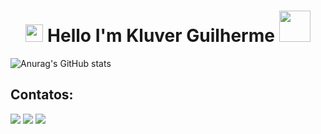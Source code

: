 <h1 align="center">
<img src="https://media.giphy.com/media/hvRJCLFzcasrR4ia7z/giphy.gif" width="28">
Hello I'm Kluver Guilherme  <img src="https://media.giphy.com/media/12oufCB0MyZ1Go/giphy.gif" width="50">
</h1>

![Anurag's GitHub stats](https://github-readme-stats.vercel.app/api?username=KluverGuilherme&show_icons=true&theme=radical)
## Contatos:
<div>

<a href="https://instagram.com/klr.guilherme" target="_blank"><img src="https://img.shields.io/badge/-Instagram-%23E4405F?style=for-the-badge&logo=instagram&logoColor=white" target="_blank"></a>
<a href = "mailto:klr.guilherme@gmail.com"><img src="https://img.shields.io/badge/-Gmail-%23333?style=for-the-badge&logo=gmail&logoColor=white" target="_blank"></a>
<a href="https://www.linkedin.com/in/kluverguilherme" target="_blank"><img src="https://img.shields.io/badge/-LinkedIn-%230077B5?style=for-the-badge&logo=linkedin&logoColor=white" target="_blank"></a>   
</div>
  
